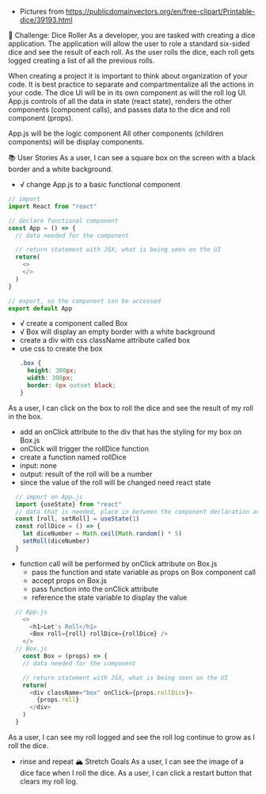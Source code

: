 - Pictures from https://publicdomainvectors.org/en/free-clipart/Printable-dice/39193.html


🎲 Challenge: Dice Roller
As a developer, you are tasked with creating a dice application. The application will allow the user to role a standard six-sided dice and see the result of each roll. As the user rolls the dice, each roll gets logged creating a list of all the previous rolls.  

When creating a project it is important to think about organization of your code. It is best practice to separate and compartmentalize all the actions in your code. The dice UI will be in its own component as will the roll log UI. App.js controls of all the data in state (react state), renders the other components (component calls), and passes data to the dice and roll component (props).

App.js will be the logic component
All other components (children components) will be display components.

📚 User Stories
As a user, I can see a square box on the screen with a black border and a white background.
- √ change App.js to a basic functional component
```js
// import
import React from "react"

// declare functional component
const App = () => {
  // data needed for the component

  // return statement with JSX, what is being seen on the UI
  return(
    <>
    </>
  )
}

// export, so the component can be accessed
export default App
```
- √ create a component called Box
- √ Box will display an empty border with a white background
- create a div with css className attribute called box
- use css to create the box
  ```css
  .box {
    height: 300px;
    width: 300px;
    border: 6px outset black;
  }
  ```

As a user, I can click on the box to roll the dice and see the result of my roll in the box.
- add an onClick attribute to the div that has the styling for my box on Box.js
- onClick will trigger the rollDice function
- create a function named rollDice
- input: none
- output: result of the roll will be a number
- since the value of the roll will be changed need react state
```js
  // import on App.js
  import {useState} from "react"
  // data that is needed, place in between the component declaration and the return statement
  const [roll, setRoll] = useState(1)
  const rollDice = () => {
    let diceNumber = Math.ceil(Math.random() * 5)
    setRoll(diceNumber)
  }
```
- function call will be performed by onClick attribute on Box.js
  - pass the function and state variable as props on Box component call 
  - accept props on Box.js
  - pass function into the onClick attribute
  - reference the state variable to display the value
```js
  // App.js
    <>
      <h1>Let's Roll</h1>
      <Box roll={roll} rollDice={rollDice} />
    </>
  // Box.js
    const Box = (props) => {
    // data needed for the component

    // return statement with JSX, what is being seen on the UI
    return(
      <div className="box" onClick={props.rollDice}>
        {props.roll}
      </div>
    )
  }
```

As a user, I can see my roll logged and see the roll log continue to grow as I roll the dice.
- rinse and repeat
🏔 Stretch Goals
As a user, I can see the image of a dice face when I roll the dice.
As a user, I can click a restart button that clears my roll log.